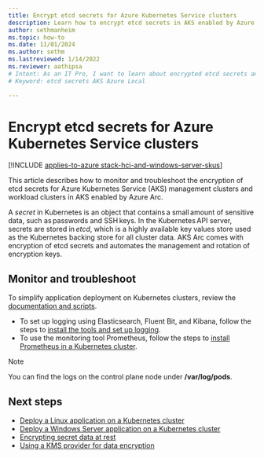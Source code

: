```yaml
---
title: Encrypt etcd secrets for Azure Kubernetes Service clusters
description: Learn how to encrypt etcd secrets in AKS enabled by Azure Arc.
author: sethmanheim
ms.topic: how-to
ms.date: 11/01/2024
ms.author: sethm 
ms.lastreviewed: 1/14/2022
ms.reviewer: aathipsa
# Intent: As an IT Pro, I want to learn about encrypted etcd secrets and how they are used in my AKS deployment. 
# Keyword: etcd secrets AKS Azure Local 

---
```


# Encrypt etcd secrets for Azure Kubernetes Service clusters

[!INCLUDE [applies-to-azure stack-hci-and-windows-server-skus](includes/aks-hci-applies-to-skus/aks-hybrid-applies-to-azure-stack-hci-windows-server-sku.md)]

This article describes how to monitor and troubleshoot the encryption of etcd secrets for Azure Kubernetes Service (AKS) management clusters and workload clusters in AKS enabled by Azure Arc.

A *secret* in Kubernetes is an object that contains a small amount of sensitive data, such as passwords and SSH keys. In the Kubernetes API server, secrets are stored in *etcd*, which is a highly available key values store used as the Kubernetes backing store for all cluster data. AKS Arc comes with encryption of etcd secrets and automates the management and rotation of encryption keys.

## Monitor and troubleshoot

To simplify application deployment on Kubernetes clusters, review the [documentation and scripts](https://github.com/microsoft/AKS-HCI-Apps).

- To set up logging using Elasticsearch, Fluent Bit, and Kibana, follow the steps to [install the tools and set up logging](https://github.com/microsoft/AKS-HCI-Apps/tree/main/Logging).
- To use the monitoring tool Prometheus, follow the steps to [install Prometheus in a Kubernetes cluster](https://github.com/microsoft/AKS-HCI-Apps/tree/main/Monitoring#certs-and-keys-monitoring).

> [!NOTE]
> You can find the logs on the control plane node under **/var/log/pods**.

## Next steps

- [Deploy a Linux application on a Kubernetes cluster](./deploy-linux-application.md)
- [Deploy a Windows Server application on a Kubernetes cluster](./deploy-windows-application.md)
- [Encrypting secret data at rest](https://kubernetes.io/docs/tasks/administer-cluster/encrypt-data)
- [Using a KMS provider for data encryption](https://kubernetes.io/docs/tasks/administer-cluster/kms-provider/)
